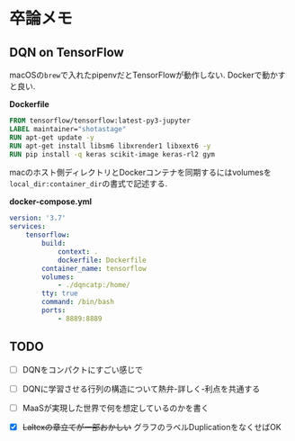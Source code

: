 # 卒論メモ


## DQN on TensorFlow

macOSの`brew`で入れたpipenvだとTensorFlowが動作しない. Dockerで動かすと良い.



**Dockerfile**

```dockerfile
FROM tensorflow/tensorflow:latest-py3-jupyter
LABEL maintainer="shotastage"
RUN apt-get update -y
RUN apt-get install libsm6 libxrender1 libxext6 -y
RUN pip install -q keras scikit-image keras-rl2 gym
```



macのホスト側ディレクトリとDockerコンテナを同期するにはvolumesを`local_dir:container_dir`の書式で記述する.

**docker-compose.yml**

```yaml
version: '3.7'
services:
    tensorflow:
        build:
            context: .
            dockerfile: Dockerfile
        container_name: tensorflow
        volumes:
            - ./dqncatp:/home/
        tty: true
        command: /bin/bash
        ports:
            - 8889:8889
```



## TODO

- [ ] DQNをコンパクトにすごい感じで
- [ ] DQNに学習させる行列の構造について熱弁-詳しく-利点を共通する
- [ ] MaaSが実現した世界で何を想定しているのかを書く
- [x] ~~Laltexの章立てが一部おかしい~~ グラフのラベルDuplicationをなくせばOK



